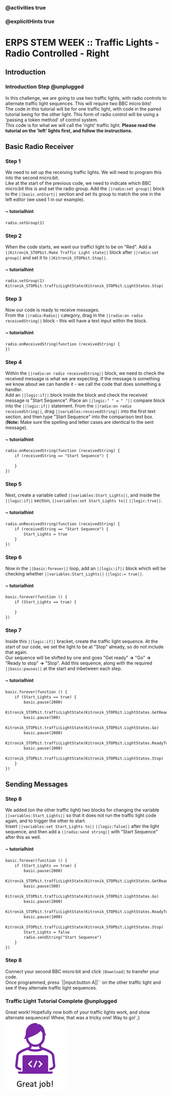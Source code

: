 ### @activities true
### @explicitHints true

# ERPS STEM WEEK :: Traffic Lights - Radio Controlled - Right

## Introduction
### Introduction Step @unplugged
In this challenge, we are going to use two traffic lights, with radio controls to alternate traffic light sequences. This will require two BBC micro:bits!  
The code in this tutorial will be for one traffic light, with code in the paired tutorial being for the other light.
This form of radio control will be using a 'passing a token method' of control system.  
This code is for what we will call the 'right' traffic light. **Please read the tutorial on the 'left' lights first, and follow the instructions.**

## Basic Radio Receiver
### Step 1
We need to set up the receiving traffic lights. We will need to program this into the second micro:bit.  
Like at the start of the previous code, we need to indicate which BBC micro:bit this is and set the radio group. Add the ``||radio:set group||`` block to the ``||basic.onStart||`` section and set its group to match the one in the left editor (we used 1 in our example). 

#### ~ tutorialhint
```blocks
radio.setGroup(1)
```
### Step 2
When the code starts, we want our trafficl light to be on "Red".  Add a ``||Kitronik_STOPbit.Make Traffic Light state||`` block after ``||radio:set group||`` and set it to ``||Kitronik_STOPbit.Stop||``.

#### ~ tutorialhint
```blocks
radio.setGroup(1)
Kitronik_STOPbit.trafficLightState(Kitronik_STOPbit.LightStates.Stop)
```

### Step 3
Now our code is ready to receive messages.  
From the ``||radio:Radio||`` category, drag in the ``||radio:on radio receivedString||`` block - this will have a text input within the block.

#### ~ tutorialhint
```blocks
radio.onReceivedString(function (receivedString) {
})
```

### Step 4
Within the ``||radio:on radio receivedString||`` block, we need to check the received message is what we are expecting. If the message is something we know about we can handle it - we call the code that does something a handler.  
Add an ``||logic:if||`` block inside the block and check the received message is "Start Sequence". Place an ``||logic:" " = " "||`` compare block into the ``||logic:if||`` statement. From the ``||radio:on radio receivedString||``, drag ``||variables:receivedString||`` into the first text section, and then type "Start Sequence" into the comparison text box. (**Note:** Make sure the spelling and letter cases are identical to the sent message).

#### ~ tutorialhint
```blocks
radio.onReceivedString(function (receivedString) {
    if (receivedString == "Start Sequence") {
    	
    }
})
```

### Step 5
Next, create a variable called ``||variables:Start_Lights||``, and inside the ``||logic:if||`` section, ``||variables:set Start_Lights to||`` ``||logic:true||``.

#### ~ tutorialhint
```blocks
radio.onReceivedString(function (receivedString) {
    if (receivedString == "Start Sequence") {
        Start_Lights = true
    }
})
```

### Step 6
Now in the ``||basic:forever||`` loop, add an ``||logic:if||`` block which will be checking whether ``||variables:Start_Lights||`` ``||logic:= true||``.

#### ~ tutorialhint
```blocks
basic.forever(function () {
    if (Start_Lights == true) {
    	
    }
})
```

### Step 7
Inside this ``||logic:if||`` bracket, create the traffic light sequence. At the start of our code, we set the light to be at "Stop" already, so do not include that again.  
Our sequence will be shifted by one and goes "Get ready" **->** "Go" **->** "Ready to stop" **->** "Stop". Add this sequence, along with the required ``||basic:pauses||`` at the start and inbetween each step.

#### ~ tutorialhint
```blocks
basic.forever(function () {
    if (Start_Lights == true) {
        basic.pause(2000)
        Kitronik_STOPbit.trafficLightState(Kitronik_STOPbit.LightStates.GetReady)
        basic.pause(500)
        Kitronik_STOPbit.trafficLightState(Kitronik_STOPbit.LightStates.Go)
        basic.pause(2000)
        Kitronik_STOPbit.trafficLightState(Kitronik_STOPbit.LightStates.ReadyToStop)
        basic.pause(1000)
        Kitronik_STOPbit.trafficLightState(Kitronik_STOPbit.LightStates.Stop)
    }
})
```

## Sending Messages
### Step 8
We added (on the other traffic light) two blocks for changing the variable ``||variables:Start_Lights||`` so that it does not run the traffic light code again, and to trigger the other to start.  
Insert ``||variables:set Start_Lights to||`` ``||logic:false||`` after the light sequence, and then add a ``||radio:send string||`` with "Start Sequence" after this as well.

#### ~ tutorialhint
```blocks
basic.forever(function () {
    if (Start_Lights == true) {
        basic.pause(2000)
        Kitronik_STOPbit.trafficLightState(Kitronik_STOPbit.LightStates.GetReady)
        basic.pause(500)
        Kitronik_STOPbit.trafficLightState(Kitronik_STOPbit.LightStates.Go)
        basic.pause(2000)
        Kitronik_STOPbit.trafficLightState(Kitronik_STOPbit.LightStates.ReadyToStop)
        basic.pause(1000)
        Kitronik_STOPbit.trafficLightState(Kitronik_STOPbit.LightStates.Stop)
        Start_Lights = false
        radio.sendString("Start Sequence")
    }
})
```

### Step 8
Connect your second BBC micro:bit and click ``|Download|`` to transfer your code.  
Once programmed, press `||input:button A||`` on the other traffic light and see if they alternate traffic light sequences.

### Traffic Light Tutorial Complete @unplugged
Great work! Hopefully now both of your traffic lights work, and show alternate sequences!  Whew, that was a tricky one!
Way to go! ;)
![Great job](https://raw.githubusercontent.com/niaxotim/erps-traffic-lights-radio-controlled-right/master/assets/great_job.png)
